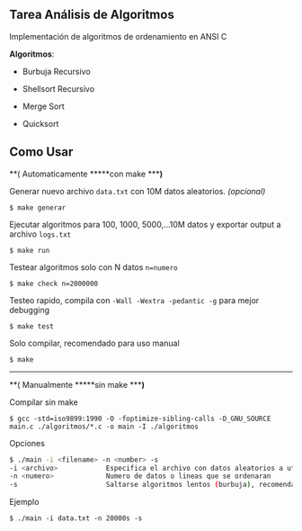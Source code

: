 ## Tarea Análisis de Algoritmos

Implementación de algoritmos de ordenamiento en ANSI C

**Algoritmos**:

*   Burbuja Recursivo

*   Shellsort Recursivo

*   Merge Sort

*   Quicksort

## Como Usar

**( Automaticamente *****con make *****)**

Generar nuevo archivo `data.txt` con 10M datos aleatorios. *(opcional)*

    $ make generar

Ejecutar algoritmos para 100, 1000, 5000,...10M datos y exportar output a archivo `logs.txt`

    $ make run

Testear algoritmos solo con N datos `n=numero`

    $ make check n=2000000

Testeo rapido, compila con `-Wall -Wextra -pedantic -g` para mejor debugging

    $ make test

Solo compilar, recomendado para uso manual

    $ make

***

**( Manualmente *****sin make *****)**

Compilar sin make

    $ gcc -std=iso9899:1990 -O -foptimize-sibling-calls -D_GNU_SOURCE main.c ./algoritmos/*.c -o main -I ./algoritmos

Opciones

```bash
$ ./main -i <filename> -n <number> -s
-i <archivo>            Especifica el archivo con datos aleatorios a utilizar
-n <numero>             Numero de datos o lineas que se ordenaran
-s                      Saltarse algoritmos lentos (burbuja), recomendado si solo se busca hacer un ordenamiento rapido
```

Ejemplo

    $ ./main -i data.txt -n 20000s -s
